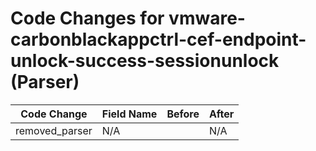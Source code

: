 # Code Changes for vmware-carbonblackappctrl-cef-endpoint-unlock-success-sessionunlock (Parser)

| Code Change | Field Name | Before | After |
|-------------|------------|--------|-------|
| removed_parser | N/A |  | N/A |